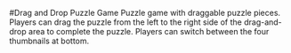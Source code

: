 #Drag and Drop Puzzle Game
Puzzle game with draggable puzzle pieces. Players can drag the puzzle from the left to the right side of the drag-and-drop area to complete the puzzle. Players can switch between the four thumbnails at bottom.
